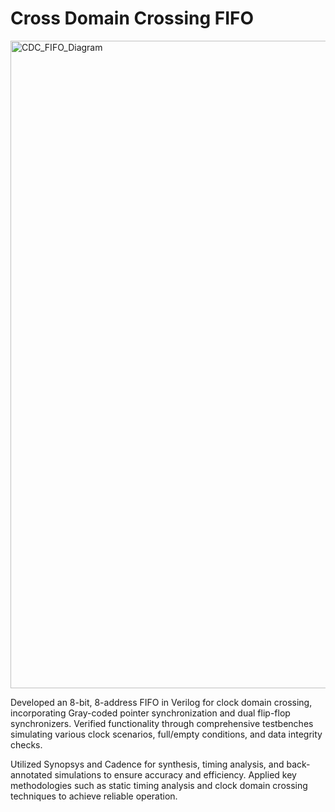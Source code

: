 # Cross Domain Crossing FIFO

<img width="1036" alt="CDC_FIFO_Diagram" src="https://github.com/user-attachments/assets/0d05296f-e6bf-4a82-9a0d-9b3a6bc55a7a" />


Developed an 8-bit, 8-address FIFO in Verilog for clock domain crossing, incorporating Gray-coded pointer synchronization and dual flip-flop synchronizers. Verified functionality through comprehensive testbenches simulating various clock scenarios, full/empty conditions, and data integrity checks.

Utilized Synopsys and Cadence for synthesis, timing analysis, and back-annotated simulations to ensure accuracy and efficiency. Applied key methodologies such as static timing analysis and clock domain crossing techniques to achieve reliable operation.
